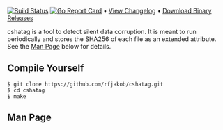 [![Build Status](https://travis-ci.org/rfjakob/cshatag.svg?branch=master)](https://travis-ci.org/rfjakob/cshatag)
[![Go Report Card](https://goreportcard.com/badge/github.com/rfjakob/cshatag)](https://goreportcard.com/report/github.com/rfjakob/cshatag)
•
[View Changelog](CHANGELOG.md)
•
[Download Binary Releases](https://github.com/rfjakob/cshatag/releases)

cshatag is a tool to detect silent data corruption. It is meant to run periodically
and stores the SHA256 of each file as an extended attribute.
See the [Man Page](#man-page) below for details.

Compile Yourself
----------------
```
$ git clone https://github.com/rfjakob/cshatag.git
$ cd cshatag
$ make
```

Man Page
--------
